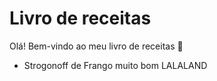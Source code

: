 # Livro de receitas

Olá! Bem-vindo ao meu livro de receitas :wave:

 - Strogonoff de Frango muito bom LALALAND